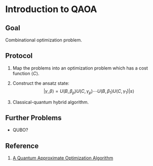 <head>
    <link
rel="stylesheet"
href="https://cdn.jsdelivr.net/npm/katex/dist/katex.min.css"
/>
<script
src="https://cdn.jsdelivr.net/combine/npm/katex/dist/katex.min.js,npm/katex/dist/contrib/mathtex-script-type.min.js,npm/katex/dist/contrib/auto-render.min.js"
defer="defer"
onload='renderMathInElement(document.body, { delimiters: [{ left: "$", right: "$", display: false }] })'
></script>
</head>

# Introduction to QAOA

## Goal

Combinational optimization problem.

## Protocol

1. Map the problems into an optimization problem which has a cost function $\langle C \rangle$.
2. Construct the ansatz state:
$$|\gamma,\beta\rangle=U(B,\beta_p)U(C,\gamma_p)\cdots U(B,\beta_1)U(C,\gamma_1)|s\rangle$$

3. Classical-quantum hybrid algorithm.

## Further Problems

- QUBO?

## Reference

1. [A Quantum Approximate Optimization Algorithm](https://arxiv.org/abs/1411.4028v1)

